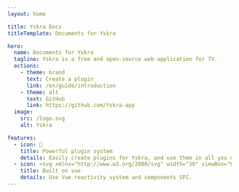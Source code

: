 ```yaml
---
layout: home

title: Yskra Docs
titleTemplate: Documents for Yskra

hero:
  name: Documents for Yskra
  tagline: Yskra is a free and open-source web-application for TV.
  actions:
    - theme: brand
      text: Create a plugin
      link: /en/guide/introduction
    - theme: alt
      text: GitHub
      link: https://github.com/Yskra-app
  image:
    src: /logo.svg
    alt: Yskra

features:
  - icon: 🧩
    title: Powerful plugin system
    details: Easily create plugins for Yskra, and use them in all you devices.
  - icon: <svg xmlns="http://www.w3.org/2000/svg" width="30" viewBox="0 0 256 220.8"><path fill="#41B883" d="M204.8 0H256L128 220.8 0 0h97.92L128 51.2 157.44 0h47.36Z"/><path fill="#41B883" d="m0 0 128 220.8L256 0h-51.2L128 132.48 50.56 0H0Z"/><path fill="#35495E" d="M50.56 0 128 133.12 204.8 0h-47.36L128 51.2 97.92 0H50.56Z"/></svg>
    title: Built on vue
    details: Use Vue reactivity system and components SFC.
---
```

